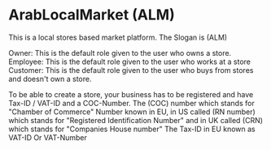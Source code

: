 # ArabLocalMarket (ALM)

This is a local stores based market platform.
The Slogan is (ALM)

Owner: This is the default role given to the user who owns a store.
Employee: This is the default role given to the user who works at a store
Customer: This is the default role given to the user who buys from stores and doesn't own a store.

To be able to create a store, your business has to be registered and have Tax-ID / VAT-ID and a COC-Number.
The (COC) number which stands for "Chamber of Commerce" Number known in EU, in US called (RN number) which stands for "Registered Identification Number" and in UK called (CRN) which stands for "Companies House number"
The Tax-ID in EU known as VAT-ID Or VAT-Number
